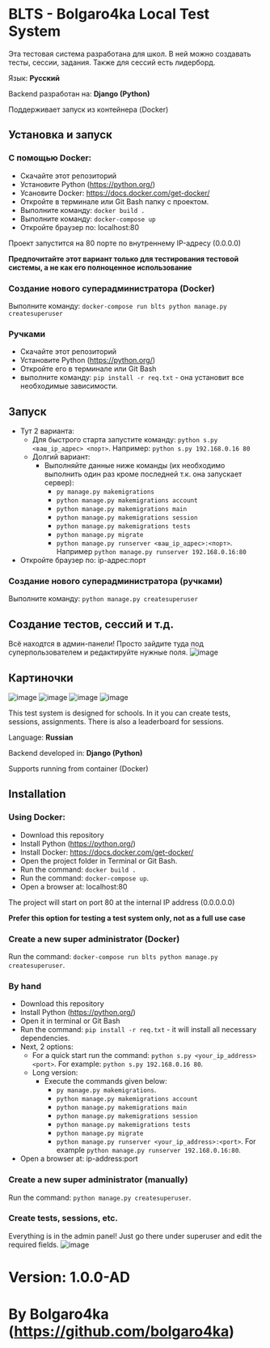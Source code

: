 # BLTS - Bolgaro4ka Local Test System

Эта тестовая система разработана для школ. В ней можно создавать тесты, сессии, задания. Также для сессий есть лидерборд.

Язык: **Русский**

Backend разработан на: **Django (Python)**

Поддерживает запуск из контейнера (Docker)

## Установка и запуск

### С помощью Docker:
- Скачайте этот репозиторий
- Установите Python (https://python.org/)
- Усановите Docker: https://docs.docker.com/get-docker/
- Откройте в терминале или Git Bash папку с проектом.
- Выполните команду: `docker build .`
- Выполните команду: `docker-compose up`
- Откройте браузер по: localhost:80

Проект запустится на 80 порте по внутреннему IP-адресу (0.0.0.0)

**Предпочитайте этот вариант только для тестирования тестовой системы, а не как его полноценное использование**

### Создание нового суперадминистратора (Docker)
Выполните команду: `docker-compose run blts python manage.py createsuperuser`

### Ручками
- Скачайте этот репозиторий
- Установите Python (https://python.org/)
- Откройте его в терминале или Git Bash
- выполните команду: `pip install -r req.txt` - она установит все необходимые зависимости.

## Запуск
- Тут 2 варианта:
  - Для быстрого старта запустите команду: `python s.py <ваш_ip_адрес> <порт>`. Например: `python s.py 192.168.0.16 80`
  - Долгий вариант:
      - Выполняйте данные ниже команды (их необходимо выполнить один раз кроме последней т.к. она запускает сервер):
          - `py manage.py makemigrations`
          - `python manage.py makemigrations account`
          - `python manage.py makemigrations main`
          - `python manage.py makemigrations session`
          - `python manage.py makemigrations tests`
          - `python manage.py migrate`
          - `python manage.py runserver <ваш_ip_адрес>:<порт>`. Например `python manage.py runserver 192.168.0.16:80`
- Откройте браузер по: ip-адрес:порт

### Создание нового суперадминистратора (ручками)
Выполните команду: `python manage.py createsuperuser`

## Создание тестов, сессий и т.д.
Всё находтся в админ-панели! Просто зайдите туда под суперпользователем и редактируйте нужные поля.
![image](https://github.com/bolgaro4ka/BLTS/assets/123888141/b346ec3a-fe34-4af8-b3de-1c67539f4b9a)

## Картиночки
![image](https://github.com/bolgaro4ka/BLTS/assets/123888141/c14ac17f-59cc-4036-8c7c-eb0c61cb1b5f)
![image](https://github.com/bolgaro4ka/BLTS/assets/123888141/742b8c85-dcca-4b2d-9fea-0862e8cfad62)
![image](https://github.com/bolgaro4ka/BLTS/assets/123888141/aa2ef3bd-5c38-4c26-af60-a9e249c65d91)
![image](https://github.com/bolgaro4ka/BLTS/assets/123888141/09ef5e22-5019-434f-a4b6-e20417fe2a03)


This test system is designed for schools. In it you can create tests, sessions, assignments. There is also a leaderboard for sessions.

Language: **Russian**

Backend developed in: **Django (Python)**

Supports running from container (Docker)

## Installation

### Using Docker:
- Download this repository
- Install Python (https://python.org/)
- Install Docker: https://docs.docker.com/get-docker/
- Open the project folder in Terminal or Git Bash.
- Run the command: `docker build .`
- Run the command: `docker-compose up`.
- Open a browser at: localhost:80

The project will start on port 80 at the internal IP address (0.0.0.0.0)

**Prefer this option for testing a test system only, not as a full use case**

### Create a new super administrator (Docker)
Run the command: `docker-compose run blts python manage.py createsuperuser`.

### By hand
- Download this repository
- Install Python (https://python.org/)
- Open it in terminal or Git Bash
- Run the command: `pip install -r req.txt` - it will install all necessary dependencies.
- Next, 2 options:
  - For a quick start run the command: `python s.py <your_ip_address> <port>`. For example: `python s.py 192.168.0.16 80`.
  - Long version:
      - Execute the commands given below:
          - `py manage.py makemigrations`.
          - `python manage.py makemigrations account`
          - `python manage.py makemigrations main`
          - `python manage.py makemigrations session`
          - `python manage.py makemigrations tests`
          - `python manage.py migrate`
          - `python manage.py runserver <your_ip_address>:<port>`. For example `python manage.py runserver 192.168.0.16:80`.
- Open a browser at: ip-address:port

### Create a new super administrator (manually)
Run the command: `python manage.py createsuperuser`.

### Create tests, sessions, etc.
Everything is in the admin panel! Just go there under superuser and edit the required fields.
![image](https://github.com/bolgaro4ka/BLTS/assets/123888141/b346ec3a-fe34-4af8-b3de-1c67539f4b9a)

# Version: 1.0.0-AD
# By Bolgaro4ka (https://github.com/bolgaro4ka)

